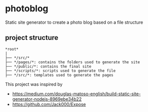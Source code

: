 # photoblog

Static site generator to create a photo blog based on a file structure

## project structure
```
*root*
|
├── */src/*
├── */pages/*: contains the folders used to generate the site 
├── */public/*: contains the final site
├── */scripts/*: scripts used to generate the file
├── */src/*: templates used to generate the pages
```

This project was inspired by
- https://medium.com/douglas-matoso-english/build-static-site-generator-nodejs-8969ebe34b22
- https://github.com/Jack000/Expose
